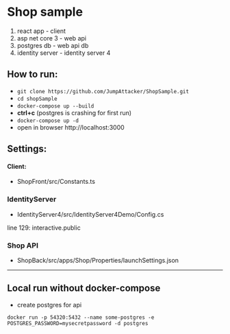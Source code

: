 # Shop sample

1. react app - client
2. asp net core 3 - web api
3. postgres db - web api db
4. identity server - identity server 4

## How to run:

 - ```git clone https://github.com/JumpAttacker/ShopSample.git```
 - ```cd shopSample```
 - ```docker-compose up --build```
 - **ctrl+c** (postgres is crashing for first run)
 - ```docker-compose up -d```
 - open in browser http://localhost:3000


## Settings:
#### Client: 
 * ShopFront/src/Constants.ts
 
### IdentityServer
 * IdentityServer4/src/IdentityServer4Demo/Config.cs 
 
line 129: interactive.public
 
### Shop API
 * ShopBack/src/apps/Shop/Properties/launchSettings.json

--- 
## Local run without docker-compose
 - create postgres for api

```docker run -p 54320:5432 --name some-postgres -e POSTGRES_PASSWORD=mysecretpassword -d postgres```
